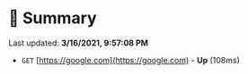 # 📖 Summary
Last updated: **3/16/2021, 9:57:08 PM**

- `GET` [https://google.com](https://google.com) - **Up** (108ms)

